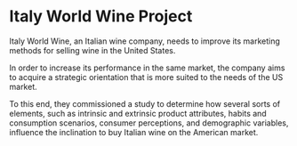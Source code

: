 # Italy World Wine Project

Italy World Wine, an Italian wine company, needs to improve its marketing methods for selling wine in the United States. 

In order to increase its performance in the same market, the company aims to acquire a strategic orientation that is more suited to the needs of the US market.

To this end, they commissioned a study to determine how several sorts of elements, such as intrinsic and extrinsic product attributes, habits and consumption scenarios, consumer perceptions, and demographic variables, influence the inclination to buy Italian wine on the American market.
